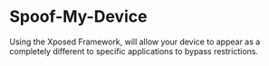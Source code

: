 # Spoof-My-Device
Using the Xposed Framework, will allow your device to appear as a completely different to specific applications to bypass restrictions.
